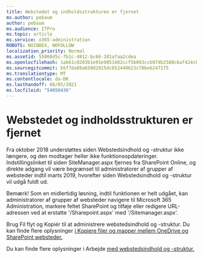 ```yaml
---
title: Webstedet og indholdsstrukturen er fjernet
ms.author: pebaum
author: pebaum
ms.audience: ITPro
ms.topic: article
ms.service: o365-administration
ROBOTS: NOINDEX, NOFOLLOW
localization_priority: Normal
ms.assetid: 55060d5c-fb1c-4812-bc66-181a7aa2cdea
ms.openlocfilehash: 1ab61c0203b1e91e9851482ccf5b093ccb97db2588c6af424cbf24c51e7fbcda
ms.sourcegitcommit: b5f7da89a650d2915dc652449623c78be6247175
ms.translationtype: MT
ms.contentlocale: da-DK
ms.lasthandoff: 08/05/2021
ms.locfileid: "54050436"
---
```

# <a name="site-and-content-structure-removed"></a>Webstedet og indholdsstrukturen er fjernet

Fra oktober 2018 understøttes siden Webstedsindhold og -struktur ikke længere, og den modtager heller ikke funktionsopdateringer. Indstillingslinket til siden SiteManager.aspx fjernes fra SharePoint Online, og direkte adgang vil være begrænset til administratorer af grupper af websteder indtil marts 2019, hvorefter siden Webstedsindhold og -struktur vil udgå fuldt ud. 

Bemærk! Som en midlertidig løsning, indtil funktionen er helt udgået, kan administratorer af grupper af websteder navigere til Microsoft 365 Administration, markere feltet SharePoint og tilføje eller redigere URL-adressen ved at erstatte '/Sharepoint.aspx' med '/Sitemanager.aspx'. 


Brug Fil flyt og Kopiér til at administrere webstedsindhold og -struktur. Du kan finde flere oplysninger [i Kopiere filer og mapper mellem OneDrive og SharePoint websteder.](https://support.office.com/article/copy-files-and-folders-between-onedrive-and-sharepoint-sites-67a6323e-7fd4-4254-99a8-35613492a82f) 

Du kan finde flere oplysninger i Arbejde [med webstedsindhold og -struktur.](https://support.office.com/article/Work-with-site-content-and-structure-30fcaad9-02b1-4347-8b03-e1ccc5a4c19f)
